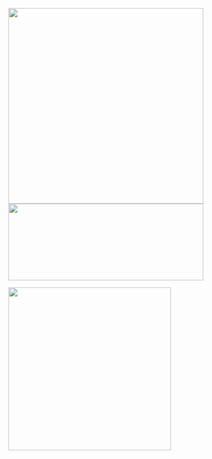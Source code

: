 <p float="left">
    <a href="https://github.com/anuraghazra/github-readme-stats" title="Go to Source">
        <img width=390 src="https://github-readme-stats-apenjulius-projects.vercel.app/api?username=apenjulius&include_all_commits=true&show_icons=true&theme=transparent"/>
    </a> 
    <a href="https://github.com/denvercoder1/github-readme-streak-stats" title="Go to Source">
        <img width=390 height="153px" src="https://streak-stats.demolab.com/?user=apenjulius&theme=transparent" />
    </a>
</p>
<p float="left">
    <a href="https://github.com/anuraghazra/github-readme-stats">
        <img width=325 src="https://github-readme-stats.vercel.app/api/top-langs?username=lukasolsen&show_icons=true&locale=en&theme=transparent&langs_count=20&size_weight=0.5&count_weight=0.5" />
    </a>
</p>
